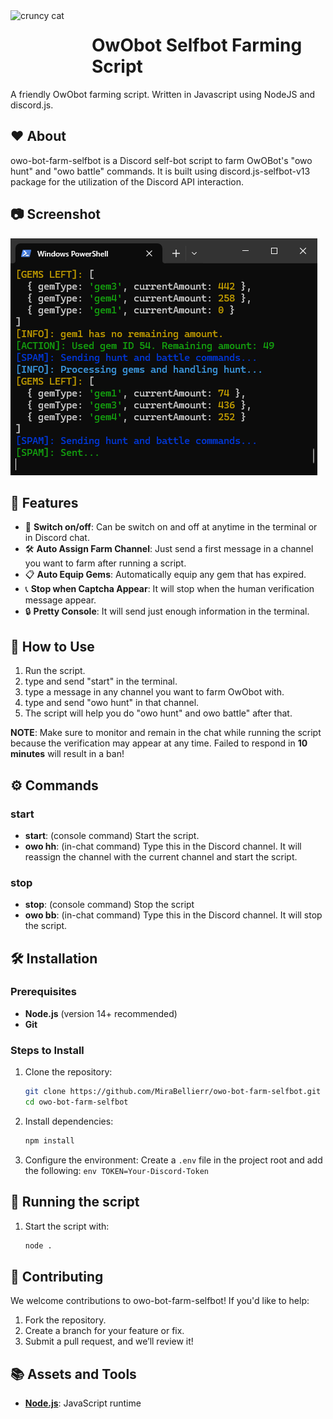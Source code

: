 <img width="120" height="120" align="left" style="float: left; margin: 0 10px 0 0;" alt="cruncy cat" src="https://i.pinimg.com/736x/20/c5/08/20c508cc4173e9e179d99d15b4ba74ed.jpg">

# OwObot Selfbot Farming Script

A friendly OwObot farming script. Written in Javascript using NodeJS and discord.js.

## ❤️ About

owo-bot-farm-selfbot is a Discord self-bot script to farm OwOBot's "owo hunt" and "owo battle" commands. It is built using discord.js-selfbot-v13 package for the utilization of the Discord API interaction.

## 📷 Screenshot
![console](https://raw.githubusercontent.com/MiraBellierr/owo-bot-farm-selfbot/refs/heads/main/assets/1734133655713.png)

## 🧡 Features

- 🌟 **Switch on/off**: Can be switch on and off at anytime in the terminal or in Discord chat.
- 🛠 **Auto Assign Farm Channel**: Just send a first message in a channel you want to farm after running a script.
- 📋 **Auto Equip Gems**: Automatically equip any gem that has expired.
- 📞 **Stop when Captcha Appear**: It will stop when the human verification message appear.
- 🔒 **Pretty Console**: It will send just enough information in the terminal.

## 🔧 How to Use

1. Run the script.
2. type and send "start" in the terminal.
3. type a message in any channel you want to farm OwObot with.
4. type and send "owo hunt" in that channel.
5. The script will help you do "owo hunt" and owo battle" after that.

**NOTE**: Make sure to monitor and remain in the chat while running the script because the verification may appear at any time. Failed to respond in **10 minutes** will result in a ban!

## ⚙ Commands

### start

- **start**: (console command) Start the script.
- **owo hh**: (in-chat command) Type this in the Discord channel. It will reassign the channel with the current channel and start the script.

### stop

- **stop**: (console command) Stop the script
- **owo bb**: (in-chat command) Type this in the Discord channel. It will stop the script.

## 🛠 Installation

### Prerequisites

- **Node.js** (version 14+ recommended)
- **Git**

### Steps to Install

1. Clone the repository:

   ```bash
   git clone https://github.com/MiraBellierr/owo-bot-farm-selfbot.git
   cd owo-bot-farm-selfbot
   ```

2. Install dependencies:

   ```bash
   npm install
   ```

3. Configure the environment:
   Create a `.env` file in the project root and add the following:
   `env
TOKEN=Your-Discord-Token
`

## 🚀 Running the script

1. Start the script with:
   ```bash
   node .
   ```

## 💛 Contributing

We welcome contributions to owo-bot-farm-selfbot! If you'd like to help:

1. Fork the repository.
2. Create a branch for your feature or fix.
3. Submit a pull request, and we’ll review it!

## 📚 Assets and Tools

- **[Node.js](https://nodejs.org/)**: JavaScript runtime
